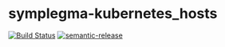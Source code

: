# symplegma-kubernetes_hosts

[![Build Status](https://github.com/particuleio/symplegma-kubernetes_hosts/workflows/symplegma-kubernetes_hosts/badge.svg)](https://github.com/particuleio/symplegma-kubernetes_hosts/workflows/symplegma-kubernetes_hosts/)
[![semantic-release](https://img.shields.io/badge/%20%20%F0%9F%93%A6%F0%9F%9A%80-semantic--release-e10079.svg)](https://github.com/semantic-release/semantic-release)
